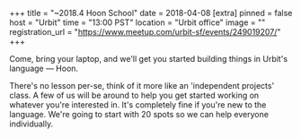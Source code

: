
+++
title = "~2018.4 Hoon School"
date = 2018-04-08
[extra]
pinned = false
host = "Urbit"
time = "13:00 PST"
location = "Urbit office"
image = ""
registration_url = "https://www.meetup.com/urbit-sf/events/249019207/"
+++

Come, bring your laptop, and we'll get you started building things in Urbit's language — Hoon.

There's no lesson per-se, think of it more like an 'independent projects' class. A few of us will be around to help you get started working on whatever you're interested in. It's completely fine if you're new to the language. We're going to start with 20 spots so we can help everyone individually. 
